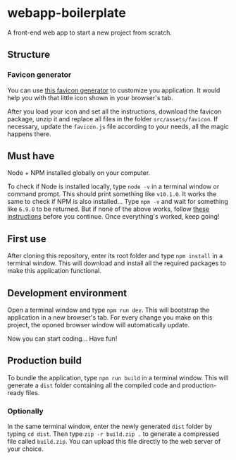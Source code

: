 # webapp-boilerplate
A front-end web app to start a new project from scratch.

## Structure

### Favicon generator
You can use [this favicon generator](https://realfavicongenerator.net/) to customize you application. It would help you with that little icon shown in your browser's tab.

After you load your icon and set all the instructions, download the favicon package, unzip it and replace all files in the folder ```src/assets/favicon```. If necessary, update the ```favicon.js``` file according to your needs, all the magic happens there.

## Must have
Node + NPM installed globally on your computer.

To check if Node is installed locally, type ```node -v``` in a terminal window or command prompt. This should print something like ```v10.1.0```.
It works the same to check if NPM is also installed... Type ```npm -v``` and wait for something like ```6.9.0``` to be returned.
But if none of the above works, follow [these instructions](https://docs.npmjs.com/downloading-and-installing-node-js-and-npm) before you continue. Once everything's worked, keep going!

## First use
After cloning this repository, enter its root folder and type ```npm install``` in a terminal window. This will download and install all the required packages to make this application functional.

## Development environment
Open a terminal window and type ```npm run dev```. This will bootstrap the application in a new browser's tab.
For every change you make on this project, the oponed browser window will automatically update.

Now you can start coding... Have fun!

## Production build
To bundle the application, type ```npm run build``` in a terminal window. This will generate a ```dist``` folder containing all the compiled code and production-ready files.

### Optionally
In the same terminal window, enter the newly generated ```dist``` folder by typing ```cd dist```.
Then type ```zip -r build.zip .``` to generate a compressed file called ```build.zip```. You can upload this file directly to the web server of your choice.